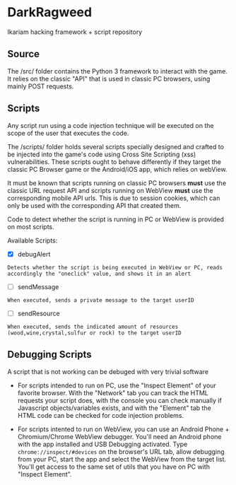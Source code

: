 # DarkRagweed
Ikariam hacking framework + script repository

## Source
The /src/ folder contains the Python 3 framework to interact with the game. It relies on the classic "API" that is used in classic PC browsers, using mainly POST requests.

## Scripts
Any script run using a code injection technique will be executed on the scope of the user that executes the code.

The /scripts/ folder holds several scripts specially designed and crafted to be injected into the game's code using Cross Site Scripting (xss) vulnerabilities. These scripts ought to behave differently if they target the classic PC Browser game or the Android/iOS app, which relies on webView.

It must be known that scripts running on classic PC browsers **must** use the classic URL request API and scripts running on WebView **must** use the corresponding mobile API urls. This is due to session cookies, which can only be used with the corresponding API that created them. 

Code to detect whether the script is running in PC or WebView is provided on most scripts.

Available Scripts:
- [x] debugAlert

```Detects whether the script is being executed in WebView or PC, reads accordingly the "oneclick" value, and shows it in an alert```

- [ ] sendMessage

```When executed, sends a private message to the target userID```

- [ ] sendResource

```When executed, sends the indicated amount of resources (wood,wine,crystal,sulfur or rock) to the target userID```


## Debugging Scripts
A script that is not working can be debuged with very trivial software
* For scripts intended to run on PC, use the "Inspect Element" of your favorite browser. With the "Network" tab you can track the HTML requests your script does, with the console you can check manually if Javascript objects/variables exists, and with the "Element" tab the HTML code can be checked for code injection problems.

* For scripts intented to run on WebView, you can use an Android Phone + Chromium/Chrome WebView debugger. You'll need an Android phone with the app installed and USB Debugging activated. Type ```chrome://inspect/#devices``` on the browser's URL tab, allow debugging from your PC, start the app and select the WebView from the target list. You'll get access to the same set of utils that you have on PC with "Inspect Element".
